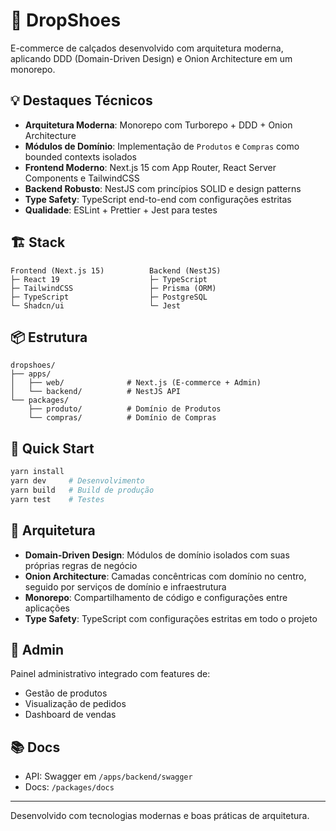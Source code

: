 # 👟 DropShoes

E-commerce de calçados desenvolvido com arquitetura moderna, aplicando DDD (Domain-Driven Design) e Onion Architecture em um monorepo.

## 💡 Destaques Técnicos

- **Arquitetura Moderna**: Monorepo com Turborepo + DDD + Onion Architecture
- **Módulos de Domínio**: Implementação de `Produtos` e `Compras` como bounded contexts isolados
- **Frontend Moderno**: Next.js 15 com App Router, React Server Components e TailwindCSS
- **Backend Robusto**: NestJS com princípios SOLID e design patterns
- **Type Safety**: TypeScript end-to-end com configurações estritas
- **Qualidade**: ESLint + Prettier + Jest para testes

## 🏗️ Stack

```
Frontend (Next.js 15)          Backend (NestJS)
├─ React 19                    ├─ TypeScript
├─ TailwindCSS                 ├─ Prisma (ORM)
├─ TypeScript                  ├─ PostgreSQL
└─ Shadcn/ui                   └─ Jest
```

## 📦 Estrutura

```
dropshoes/
├── apps/
│   ├── web/              # Next.js (E-commerce + Admin)
│   └── backend/          # NestJS API
└── packages/
    ├── produto/          # Domínio de Produtos
    └── compras/          # Domínio de Compras
```

## 🚀 Quick Start

```bash
yarn install
yarn dev     # Desenvolvimento
yarn build   # Build de produção
yarn test    # Testes
```

## 📝 Arquitetura

- **Domain-Driven Design**: Módulos de domínio isolados com suas próprias regras de negócio
- **Onion Architecture**: Camadas concêntricas com domínio no centro, seguido por serviços de domínio e infraestrutura
- **Monorepo**: Compartilhamento de código e configurações entre aplicações
- **Type Safety**: TypeScript com configurações estritas em todo o projeto

## 🔐 Admin

Painel administrativo integrado com features de:
- Gestão de produtos
- Visualização de pedidos
- Dashboard de vendas

## 📚 Docs

- API: Swagger em `/apps/backend/swagger`
- Docs: `/packages/docs`

---
Desenvolvido com tecnologias modernas e boas práticas de arquitetura.
